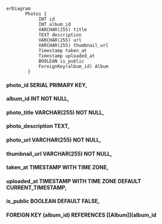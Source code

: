 
```mermaid
erDiagram
       Photos {
            INT id
            INT album_id
            VARCHAR(255) title
            TEXT description
            VARCHAR(255) url
            VARCHAR(255) thumbnail_url
            Timestamp taken_at
            Timestamp uploaded_at
            BOOLEAN is_public
            ForeignKey(album_id) Album
        }

```



#### photo_id SERIAL PRIMARY KEY,
#### album_id INT NOT NULL,
#### photo_title VARCHAR(255) NOT NULL,
#### photo_description TEXT,
#### photo_url VARCHAR(255) NOT NULL,
#### thumbnail_url VARCHAR(255) NOT NULL,
#### taken_at TIMESTAMP WITH TIME ZONE,
#### uploaded_at TIMESTAMP WITH TIME ZONE DEFAULT CURRENT_TIMESTAMP,
#### is_public BOOLEAN DEFAULT FALSE,
#### FOREIGN KEY (album_id) REFERENCES [[Album]](album_id
